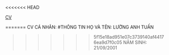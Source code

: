<<<<<<< HEAD
<html>
<head>
	<title>Lien ket den CV</title>
	<meta charset="utf-8">
</head>
<body>
	<a href="index.html" target="_blank" title="Di chuyển đến trang index CV"> CV </a>
</body>
</html>


=======
CV CÁ NHÂN: 
#THÔNG TIN
HỌ VÀ TÊN: LƯỜNG ANH TUẤN
>>>>>>> 5f15e18ad951e07c3739140af44176ea9d7f0c05
NĂM SINH: 21/09/2001